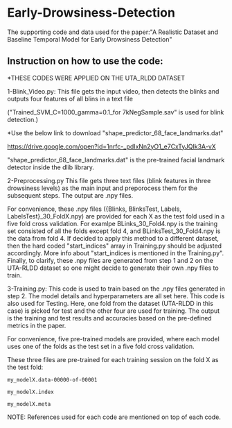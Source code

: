 # Early-Drowsiness-Detection
The supporting code and data used for the paper:"A Realistic Dataset and Baseline Temporal Model for Early Drowsiness Detection"
## Instruction on how to use the code:
*THESE CODES WERE APPLIED ON THE UTA_RLDD DATASET

1-Blink_Video.py:
  This file gets the input video, then detects the blinks and outputs four features of all blins in a text file
  
  ("Trained_SVM_C=1000_gamma=0.1_for 7kNegSample.sav" is used for blink detection.)
  
  *Use the below link to download "shape_predictor_68_face_landmarks.dat"
  
  https://drive.google.com/open?id=1nrfc-_pdIxNn2yO1_e7CxTyJQIk3A-vX
  
  "shape_predictor_68_face_landmarks.dat" is the pre-trained facial landmark detector inside the dlib library.

2-Preprocessing.py
  This file gets three text files (blink features in three drowsiness levels) as the main input and preporocess them for the subsequent     steps. The output are .npy files.
  
  For convenience, these .npy files ({Blinks, BlinksTest, Labels, LabelsTest}_30_FoldX.npy) are provided for each X as the test fold used   in a five fold cross validation. For examlpe BLinks_30_Fold4.npy is the training set consisted of all the folds except fold 4, and         BLinksTest_30_Fold4.npy is the data from fold 4. If decided to apply this method to a different dataset, then the hard coded               "start_indices" array in Training.py should be adjusted accordingly. More info about "start_indices is mentioned in the Training.py".     Finally, to clarify, these .npy files are generated from step 1 and 2 on the UTA-RLDD dataset so one might decide to generate their own   .npy files to train. 

3-Training.py:
  This code is used to train based on the .npy files generated in step 2. The model details and hyperparameters are all set here. This       code is also used for Testing. Here, one fold from the dataset (UTA-RLDD in this case) is picked for test and the other four are used     for training. The output is the training and test results and accuracies based on the pre-defined metrics in the paper.
 
 
  For convenience, five pre-trained models are provided, where each model uses one of the folds as the test set in a five fold cross         validation.
  
  These three files are pre-trained for each training session on the fold X as the test fold:
  
    my_modelX.data-00000-of-00001
    
    my_modelX.index
    
    my_modelX.meta
  
  
  
NOTE: References used for each code are mentioned on top of each code.
